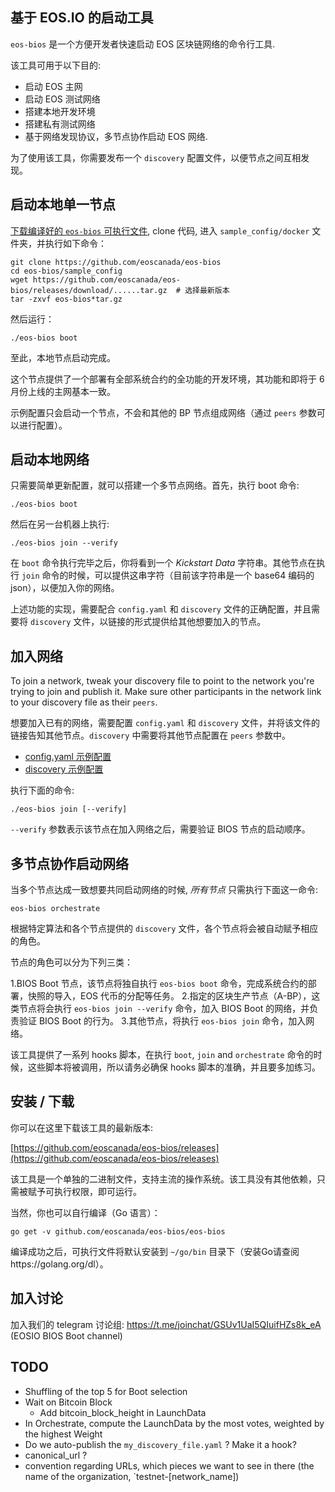 基于 EOS.IO 的启动工具
--------------------------------------------------------


`eos-bios` 是一个方便开发者快速启动 EOS 区块链网络的命令行工具.


该工具可用于以下目的:

* 启动 EOS 主网
* 启动 EOS 测试网络
* 搭建本地开发环境
* 搭建私有测试网络
* 基于网络发现协议，多节点协作启动 EOS 网络.

为了使用该工具，你需要发布一个 `discovery` 配置文件，以便节点之间互相发现。


启动本地单一节点
-----------------------------------------

[下载编译好的 `eos-bios` 可执行文件](https://github.com/eoscanada/eos-bios/releases),
clone 代码, 进入 `sample_config/docker` 文件夹，并执行如下命令：

    git clone https://github.com/eoscanada/eos-bios
    cd eos-bios/sample_config
    wget https://github.com/eoscanada/eos-bios/releases/download/......tar.gz  # 选择最新版本
    tar -zxvf eos-bios*tar.gz


然后运行：

    ./eos-bios boot

至此，本地节点启动完成。

这个节点提供了一个部署有全部系统合约的全功能的开发环境，其功能和即将于 6 月份上线的主网基本一致。

示例配置只会启动一个节点，不会和其他的 BP 节点组成网络（通过 `peers` 参数可以进行配置）。


启动本地网络
--------------

只需要简单更新配置，就可以搭建一个多节点网络。首先，执行 boot 命令:


    ./eos-bios boot

然后在另一台机器上执行:

    ./eos-bios join --verify

在 `boot` 命令执行完毕之后，你将看到一个
_Kickstart Data_ 字符串。其他节点在执行 `join` 命令的时候，可以提供这串字符（目前该字符串是一个 base64 编码的 json），以便加入你的网络。

上述功能的实现，需要配合 `config.yaml` 和 `discovery` 文件的正确配置，并且需要将 `discovery` 文件，以链接的形式提供给其他想要加入的节点。


加入网络
------------------------

To join a network, tweak your discovery file to point to the network you're trying to join and publish it. Make sure other participants in the network link to your discovery file as their `peers`.

想要加入已有的网络，需要配置 `config.yaml` 和 `discovery` 文件，并将该文件的链接告知其他节点。`discovery` 中需要将其他节点配置在 `peers` 参数中。

* [config.yaml 示例配置](sample_config/config.yaml)
* [discovery 示例配置](https://github.com/eoscanada/network-discovery)

执行下面的命令:

    ./eos-bios join [--verify]

`--verify` 参数表示该节点在加入网络之后，需要验证 BIOS 节点的启动顺序。

多节点协作启动网络
------------------------------

当多个节点达成一致想要共同启动网络的时候, *所有节点* 只需执行下面这一命令:

    eos-bios orchestrate

根据特定算法和各个节点提供的 `discovery` 文件，各个节点将会被自动赋予相应的角色。

节点的角色可以分为下列三类：

1.BIOS Boot 节点，该节点将独自执行 `eos-bios boot` 命令，完成系统合约的部署，快照的导入，EOS 代币的分配等任务。
2.指定的区块生产节点（A-BP），这类节点将会执行 `eos-bios join --verify` 命令，加入 BIOS Boot 的网络，并负责验证 BIOS Boot 的行为。
3.其他节点，将执行 `eos-bios join` 命令，加入网络。

该工具提供了一系列 hooks 脚本，在执行 `boot`, `join` and `orchestrate` 命令的时候，这些脚本将被调用，所以请务必确保 hooks 脚本的准确，并且要多加练习。


安装 / 下载
------------------

你可以在这里下载该工具的最新版本:

[https://github.com/eoscanada/eos-bios/releases](https://github.com/eoscanada/eos-bios/releases)

该工具是一个单独的二进制文件，支持主流的操作系统。该工具没有其他依赖，只需被赋予可执行权限，即可运行。

当然，你也可以自行编译（Go 语言）：

    go get -v github.com/eoscanada/eos-bios/eos-bios

编译成功之后，可执行文件将默认安装到 `~/go/bin` 目录下（安装Go请查阅https://golang.org/dl）。


加入讨论
-------------------

加入我们的 telegram 讨论组:
https://t.me/joinchat/GSUv1UaI5QIuifHZs8k_eA (EOSIO BIOS Boot channel)




TODO
----

* Shuffling of the top 5 for Boot selection
* Wait on Bitcoin Block
  * Add bitcoin_block_height in LaunchData
* In Orchestrate, compute the LaunchData by the most votes, weighted by the highest Weight
* Do we auto-publish the `my_discovery_file.yaml` ? Make it a hook?
* canonical_url ?
* convention regarding URLs, which pieces we want to see in there (the name of the organization, `testnet-[network_name])
